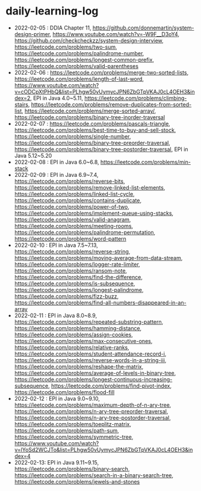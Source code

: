 # daily-learning-log

* 2022-02-05 : DDIA Chapter 11, https://github.com/donnemartin/system-design-primer, https://www.youtube.com/watch?v=-W9F__D3oY4, https://github.com/checkcheckzz/system-design-interview, https://leetcode.com/problems/two-sum, https://leetcode.com/problems/palindrome-number, https://leetcode.com/problems/longest-common-prefix, https://leetcode.com/problems/valid-parentheses
* 2022-02-06 : https://leetcode.com/problems/merge-two-sorted-lists, https://leetcode.com/problems/length-of-last-word, https://www.youtube.com/watch?v=cODCpXtPHbQ&list=PLhgw50vUymycJPN6ZbGTpVKAJ0cL4OEH3&index=2, EPI in Java 4.0~5.11, https://leetcode.com/problems/climbing-stairs, https://leetcode.com/problems/remove-duplicates-from-sorted-list, https://leetcode.com/problems/merge-sorted-array/, https://leetcode.com/problems/binary-tree-inorder-traversal
* 2022-02-07 : https://leetcode.com/problems/pascals-triangle, https://leetcode.com/problems/best-time-to-buy-and-sell-stock, https://leetcode.com/problems/single-number, https://leetcode.com/problems/binary-tree-preorder-traversal, https://leetcode.com/problems/binary-tree-postorder-traversal, EPI in Java 5.12~5.20
* 2022-02-08 : EPI in Java 6.0~6.8, https://leetcode.com/problems/min-stack
* 2022-02-09 : EPI in Java 6.9~7.4, https://leetcode.com/problems/reverse-bits, https://leetcode.com/problems/remove-linked-list-elements, https://leetcode.com/problems/linked-list-cycle, https://leetcode.com/problems/contains-duplicate, https://leetcode.com/problems/power-of-two, https://leetcode.com/problems/implement-queue-using-stacks, https://leetcode.com/problems/valid-anagram, https://leetcode.com/problems/meeting-rooms, https://leetcode.com/problems/palindrome-permutation, https://leetcode.com/problems/word-pattern
* 2022-02-10 : EPI in Java 7.5~7.13, https://leetcode.com/problems/reverse-string, https://leetcode.com/problems/moving-average-from-data-stream, https://leetcode.com/problems/logger-rate-limiter, https://leetcode.com/problems/ransom-note, https://leetcode.com/problems/find-the-difference, https://leetcode.com/problems/is-subsequence, https://leetcode.com/problems/longest-palindrome, https://leetcode.com/problems/fizz-buzz, https://leetcode.com/problems/find-all-numbers-disappeared-in-an-array
* 2022-02-11 : EPI in Java 8.0~8.9, https://leetcode.com/problems/repeated-substring-pattern, https://leetcode.com/problems/hamming-distance, https://leetcode.com/problems/assign-cookies, https://leetcode.com/problems/max-consecutive-ones, https://leetcode.com/problems/relative-ranks, https://leetcode.com/problems/student-attendance-record-i, https://leetcode.com/problems/reverse-words-in-a-string-iii, https://leetcode.com/problems/reshape-the-matrix, https://leetcode.com/problems/average-of-levels-in-binary-tree, https://leetcode.com/problems/longest-continuous-increasing-subsequence, https://leetcode.com/problems/find-pivot-index, https://leetcode.com/problems/flood-fill
* 2022-02-12 : EPI in Java 9.0~9.10, https://leetcode.com/problems/maximum-depth-of-n-ary-tree, https://leetcode.com/problems/n-ary-tree-preorder-traversal, https://leetcode.com/problems/n-ary-tree-postorder-traversal, https://leetcode.com/problems/toeplitz-matrix, https://leetcode.com/problems/path-sum, https://leetcode.com/problems/symmetric-tree, https://www.youtube.com/watch?v=lYoSd2WCJTo&list=PLhgw50vUymycJPN6ZbGTpVKAJ0cL4OEH3&index=4
* 2022-02-13: EPI in Java 9.11~9.15, https://leetcode.com/problems/binary-search, https://leetcode.com/problems/search-in-a-binary-search-tree, https://leetcode.com/problems/jewels-and-stones

